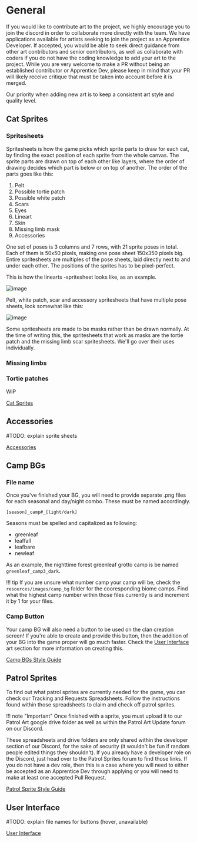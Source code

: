 # General
If you would like to contribute art to the project, we highly encourage you to join the discord in order to collaborate more directly with the team.  We have applications available for artists seeking to join the project as an Apprentice Developer.  If accepted, you would be able to seek direct guidance from other art contributors and senior contributors, as well as collaborate with coders if you do not have the coding knowledge to add your art to the project.  While you are very welcome to make a PR without being an established contributor or Apprentice Dev, please keep in mind that your PR will likely receive critique that must be taken into account before it is merged.  

Our priority when adding new art is to keep a consistent art style and quality level.  

## Cat Sprites
### Spritesheets
Spritesheets is how the game picks which sprite parts to draw for each cat, by finding the exact position of each sprite from the whole canvas. The sprite parts are drawn on top of each other like layers, where the order of drawing decides which part is below or on top of another. The order of the parts goes like this:

1. Pelt
2. Possible tortie patch
3. Possible white patch
4. Scars
5. Eyes
6. Lineart
7. Skin
8. Missing limb mask
9. Accessories

One set of poses is 3 columns and 7 rows, with 21 sprite poses in total. Each of them is 50x50 pixels, making one pose sheet 150x350 pixels big. Entire spritesheets are multiples of the pose sheets, laid directly next to and under each other. The positions of the sprites has to be pixel-perfect.

This is how the linearts -spritesheet looks like, as an example.

![image](https://github.com/ClanGenOfficial/clangen/assets/54122046/e20c47b7-0786-4620-bcc0-a5ea4e216364)

Pelt, white patch, scar and accessory spritesheets that have multiple pose sheets, look somewhat like this:

![image](https://github.com/ClanGenOfficial/clangen/assets/54122046/e615ac11-1cee-41c1-a4a9-cbeffafde358)

Some spritesheets are made to be masks rather than be drawn normally. At the time of writing this, the spritesheets that work as masks are the tortie patch and the missing limb scar spritesheets. We'll go over their uses individually.

### Missing limbs

### Tortie patches

WIP

[Cat Sprites](https://github.com/ClanGenOfficial/clangen/wiki/%5BArt%5D-%E2%80%90-Style-Guides#clangen-cat-sprites)

## Accessories
#TODO: explain sprite sheets

[Accessories](https://github.com/ClanGenOfficial/clangen/wiki/%5BArt%5D-%E2%80%90-Style-Guides#accessory-style-guide)

## Camp BGs
### File name
Once you've finished your BG, you will need to provide separate .png files for each seasonal and day/night combo.  These must be named accordingly.

`[season]_camp#_[light/dark]`

Seasons must be spelled and capitalized as following:
- greenleaf
- leaffall
- leafbare
- newleaf

As an example, the nighttime forest greenleaf grotto camp is be named `greenleaf_camp3_dark`.  

!!! tip
    If you are unsure what number camp your camp will be, check the `resources/images/camp_bg` folder for the cooresponding biome camps.  Find what the highest camp number within those files currently is and increment it by 1 for your files.

### Camp Button
Your camp BG will also need a button to be used on the clan creation screen!  If you're able to create and provide this button, then the addition of your BG into the game proper will go much faster.  Check the [User Interface](https://github.com/ClanGenOfficial/clangen/wiki/%5BArt%5D-%E2%80%90-Basic#user-interface) art section for more information on creating this.

[Camp BGs Style Guide](https://github.com/ClanGenOfficial/clangen/wiki/%5BArt%5D-%E2%80%90-Style-Guides#camp-bgs-style-guide)

## Patrol Sprites
To find out what patrol sprites are currently needed for the game, you can check our Tracking and Requests Spreadsheets.  Follow the instructions found within those spreadsheets to claim and check off patrol sprites.  

!!! note "Important"
    Once finished with a sprite, you must upload it to our Patrol Art google drive folder as well as within the Patrol Art Update forum on our Discord.

These spreadsheets and drive folders are only shared within the developer section of our Discord, for the sake of security (it wouldn't be fun if random people edited things they shouldn't).  If you already have a developer role on the Discord, just head over to the Patrol Sprites forum to find those links.  If you do not have a dev role, then this is a case where you will need to either be accepted as an Apprentice Dev through applying or you will need to make at least one accepted Pull Request.

[Patrol Sprite Style Guide](https://github.com/ClanGenOfficial/clangen/wiki/%5BArt%5D-%E2%80%90-Style-Guides#patrol-sprite-style-guide)

## User Interface
#TODO: explain file names for buttons (hover, unavailable)

[User Interface](https://github.com/ClanGenOfficial/clangen/wiki/%5BArt%5D-%E2%80%90-Style-Guides#ui-style-guide)